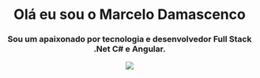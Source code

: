 <h1 align="center">
  Olá eu sou o Marcelo Damascenco
</h1>
<h3 align="center">
  Sou um apaixonado por tecnologia e desenvolvedor Full Stack .Net C# e Angular.
</h3>
<p align="center">
  <a href="https://skillicons.dev">
    <img src="https://skillicons.dev/icons?i=cs,dotnet,visualstudio,angular,ts,html,css,vscode,git,github,gitlab" />
  </a>
</p>
<!--
**msdamasceno/msdamasceno** is a ✨ _special_ ✨ repository because its `README.md` (this file) appears on your GitHub profile.

Here are some ideas to get you started:

- 🔭 I’m currently working on ...
- 🌱 I’m currently learning ...
- 👯 I’m looking to collaborate on ...
- 🤔 I’m looking for help with ...
- 💬 Ask me about ...
- 📫 How to reach me: ...
- 😄 Pronouns: ...
- ⚡ Fun fact: ...
-->
